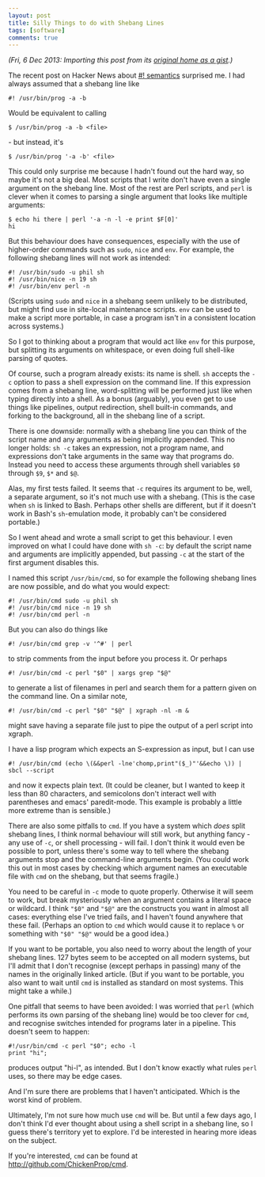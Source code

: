 ```yaml
---
layout: post
title: Silly Things to do with Shebang Lines
tags: [software]
comments: true
---
```

*(Fri, 6 Dec 2013: Importing this post from its [original home as a gist](https://gist.github.com/ChickenProp/492976).)*

The recent post on Hacker News about [#! semantics](http://news.ycombinator.com/item?id=1536776) surprised me. I had always assumed that a shebang line like

    #! /usr/bin/prog -a -b

Would be equivalent to calling

    $ /usr/bin/prog -a -b <file>

\- but instead, it's

    $ /usr/bin/prog '-a -b' <file>

This could only surprise me because I hadn't found out the hard way, so maybe it's not a big deal. Most scripts that I write don't have even a single argument on the shebang line. Most of the rest are Perl scripts, and `perl` is clever when it comes to parsing a single argument that looks like multiple arguments:

    $ echo hi there | perl '-a -n -l -e print $F[0]'
    hi

But this behaviour does have consequences, especially with the use of higher-order commands such as `sudo`, `nice` and `env`. For example, the following shebang lines will not work as intended:

    #! /usr/bin/sudo -u phil sh
    #! /usr/bin/nice -n 19 sh
    #! /usr/bin/env perl -n

(Scripts using `sudo` and `nice` in a shebang seem unlikely to be distributed, but might find use in site-local maintenance scripts. `env` can be used to make a script more portable, in case a program isn't in a consistent location across systems.)

So I got to thinking about a program that would act like `env` for this purpose, but splitting its arguments on whitespace, or even doing full shell-like parsing of quotes.

Of course, such a program already exists: its name is shell. `sh` accepts the `-c` option to pass a shell expression on the command line. If this expression comes from a shebang line, word-splitting will be performed just like when typing directly into a shell. As a bonus (arguably), you even get to use things like pipelines, output redirection, shell built-in commands, and forking to the background, all in the shebang line of a script.

There is one downside: normally with a shebang line you can think of the script name and any arguments as being implicitly appended. This no longer holds: `sh -c` takes an expression, not a program name, and expressions don't take arguments in the same way that programs do. Instead you need to access these arguments through shell variables `$0` through `$9`, `$*` and `$@`.

Alas, my first tests failed. It seems that `-c` requires its argument to be, well, a separate argument, so it's not much use with a shebang. (This is the case when `sh` is linked to Bash. Perhaps other shells are different, but if it doesn't work in Bash's `sh`-emulation mode, it probably can't be considered portable.)

So I went ahead and wrote a small script to get this behaviour. I even improved on what I could have done with `sh -c`: by default the script name and arguments are implicitly appended, but passing `-c` at the start of the first argument disables this.

I named this script `/usr/bin/cmd`, so for example the following shebang lines are now possible, and do what you would expect:

    #! /usr/bin/cmd sudo -u phil sh
    #! /usr/bin/cmd nice -n 19 sh
    #! /usr/bin/cmd perl -n

But you can also do things like

    #! /usr/bin/cmd grep -v '^#' | perl

to strip comments from the input before you process it. Or perhaps

    #! /usr/bin/cmd -c perl "$0" | xargs grep "$@"

to generate a list of filenames in perl and search them for a pattern given on the command line. On a similar note,

    #! /usr/bin/cmd -c perl "$0" "$@" | xgraph -nl -m &

might save having a separate file just to pipe the output of a perl script into xgraph.

I have a lisp program which expects an S-expression as input, but I can use

    #! /usr/bin/cmd (echo \(&&perl -lne'chomp,print"($_)"'&&echo \)) | sbcl --script

and now it expects plain text. (It could be cleaner, but I wanted to keep it less than 80 characters, and semicolons don't interact well with parentheses and emacs' paredit-mode. This example is probably a little more extreme than is sensible.)

There are also some pitfalls to `cmd`. If you have a system which *does* split shebang lines, I think normal behaviour will still work, but anything fancy - any use of `-c`, or shell processing - will fail. I don't think it would even be possible to port, unless there's some way to tell where the shebang arguments stop and the command-line arguments begin. (You could work this out in most cases by checking which argument names an executable file with `cmd` on the shebang, but that seems fragile.)

You need to be careful in `-c` mode to quote properly. Otherwise it will seem to work, but break mysteriously when an argument contains a literal space or wildcard. I think `"$0"` and `"$@"` are the constructs you want in almost all cases: everything else I've tried fails, and I haven't found anywhere that these fail. (Perhaps an option to `cmd` which would cause it to replace `%` or something with `"$0" "$@"` would be a good idea.)

If you want to be portable, you also need to worry about the length of your shebang lines. 127 bytes seem to be accepted on all modern systems, but I'll admit that I don't recognise (except perhaps in passing) many of the names in the originally linked article. (But if you want to be portable, you also want to wait until `cmd` is installed as standard on most systems. This might take a while.)

One pitfall that seems to have been avoided: I was worried that `perl` (which performs its own parsing of the shebang line) would be too clever for `cmd`, and recognise switches intended for programs later in a pipeline. This doesn't seem to happen:

    #!/usr/bin/cmd -c perl "$0"; echo -l
    print "hi";

produces output "hi-l", as intended. But I don't know exactly what rules `perl` uses, so there may be edge cases.

And I'm sure there are problems that I haven't anticipated. Which is the worst kind of problem.

Ultimately, I'm not sure how much use `cmd` will be. But until a few days ago, I don't think I'd ever thought about using a shell script in a shebang line, so I guess there's territory yet to explore. I'd be interested in hearing more ideas on  the subject.

If you're interested, `cmd` can be found at <http://github.com/ChickenProp/cmd>.
